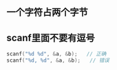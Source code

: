 ## 一个字符占两个字节





## scanf里面不要有逗号

```c
scanf("%d %d", &a, &b);   // 正确
scanf("%d, %d", &a, &b);   // 错误
```

